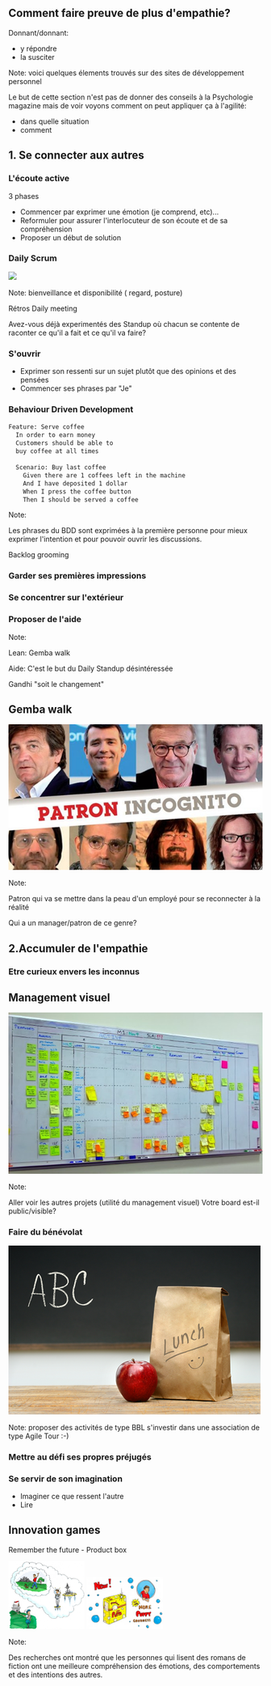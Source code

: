 ## Comment faire preuve de plus d'empathie?

Donnant/donnant:

* y répondre
* la susciter


Note:
 voici quelques élements trouvés sur des sites de développement personnel

Le but de cette section n'est pas de donner des conseils à la Psychologie magazine
mais de voir voyons comment on peut appliquer ça à l'agilité:

- dans quelle situation
- comment



## 1. Se connecter aux autres



### L'écoute active

3 phases

* Commencer par exprimer une émotion (je comprend, etc)...
* Reformuler pour assurer l'interlocuteur de son écoute et de sa compréhension
* Proposer un début de solution



### Daily Scrum
![](http://www.scrum-agile.com/img/stand-up-meeting.jpg)


Note: 
bienveillance et disponibilité 
( regard, posture)

Rétros
Daily meeting

Avez-vous déjà experimentés des Standup où chacun se contente de raconter ce qu'il a fait et ce qu'il va faire?



### S'ouvrir

* Exprimer son ressenti sur un sujet plutôt que des opinions et des pensées  
* Commencer ses phrases par "Je"



### Behaviour Driven Development
```
Feature: Serve coffee
  In order to earn money
  Customers should be able to
  buy coffee at all times

  Scenario: Buy last coffee
    Given there are 1 coffees left in the machine
    And I have deposited 1 dollar
    When I press the coffee button
    Then I should be served a coffee
```

Note:

Les phrases du BDD sont exprimées à la première personne pour mieux exprimer l'intention
et pour pouvoir ouvrir les discussions.

Backlog grooming



### Garder ses premières impressions
### Se concentrer sur l'extérieur
### Proposer de l'aide

Note:

Lean: Gemba walk

Aide: C'est le but du Daily Standup
désintéressée

Gandhi "soit le changement"



## Gemba walk 
![](resources/9901339071516.jpg)


Note:

Patron qui va se mettre dans la peau d'un employé pour se reconnecter à la réalité

Qui a un manager/patron de ce genre?



## 2.Accumuler de l'empathie

### Etre curieux envers les inconnus



## Management visuel
![](resources/tableau-kanban.jpg)

Note:

Aller voir les autres projets (utilité du management visuel)
Votre board est-il public/visible?



### Faire du bénévolat


![](resources/brown-bag-lunch.png)

Note: proposer des activités de type BBL
s'investir dans une association de type Agile Tour :-)



### Mettre au défi ses propres préjugés


### Se servir de son imagination

* Imaginer ce que ressent l'autre
* Lire



## Innovation games

Remember the future - Product box

<img width="30%" heigth="30%" src="resources/remember-the-future.jpg" />
<img width="30%" heigth="30%" src="resources/product-box.jpg" />


Note:

Des recherches ont montré que les personnes qui lisent des romans de fiction ont une meilleure compréhension des émotions, des comportements et des intentions des autres.

